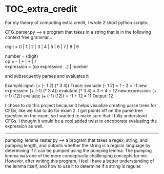 # TOC_extra_credit

For my theory of computing extra credit, I wrote 2 short python scripts:

CFG_parser.py --> a program that takes in a string that is in the following context free grammar...

  digit         = 0 | 1 | 2 | 3 | 4 | 5 | 6 | 7 | 8 | 9
  
  number        = {digit}  
  op            = - | + | * | /  
  expression    = (op expression ...) | number
  

and subsequently parses and evaluates it

Example input: (+ (- 1 2) (* 3 4))
Trace: 
evaluate (- 1 2) = 1 - 2 = -1
new expression: (+ (-1) (* 3 4))
evalutate (* 3 4) = 3 * 4 = 12
new expression: (+ (-1) (12))
evaluate (+ (-1) (12)) = -1 + 12 = 11
Output: 12

I chose to do this project because it helps visualize creating parse trees for CFGs, like we had to do for exam 2. I got points off on the parse tree question on the exam, so I wanted to make sure that I fully understood CFGs. I thought it would be a cool added twist to encoporate evaluating the expression as well.

------------------

pumping_lemma_tester.py --> a program that takes a regex, string, and pumping length, and outputs whether the string is a regular language by determining if it can be pumped using the pumping lemma. The pumping lemma was one of the more conceptually challenging concepts for me. However, after writing this program, I feel I have a better understanding of the lemma itself, and how to use it to determine if a string is regular. 
